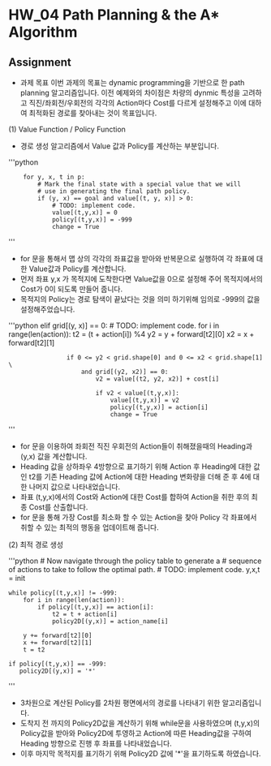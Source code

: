 # HW_04 Path Planning & the A* Algorithm

## Assignment

- 과제 목표
    이번 과제의 목표는 dynamic programming을 기반으로 한 path planning 알고리즘입니다.
    이전 예제와의 차이점은 차량의 dynmic 특성을 고려하고 직진/좌회전/우회전의 각각의 Action마다 Cost를 다르게 설정해주고 이에 대하여 최적화된 경로를 찾아내는 것이 목표입니다.

(1) Value Function / Policy Function
 
 - 경로 생성 알고리즘에서 Value 값과 Policy를 계산하는 부분입니다.


'''python

        for y, x, t in p:
            # Mark the final state with a special value that we will
            # use in generating the final path policy.
            if (y, x) == goal and value[(t, y, x)] > 0:
                # TODO: implement code.
                value[(t,y,x)] = 0
                policy[(t,y,x)] = -999
                change = True
'''
  

 - for 문을 통해서 맵 상의 각각의 좌표값을 받아와 반복문으로 실행하여 각 좌표에 대한 Value값과 Policy를 계산합니다.
 - 먼저 좌표 y,x 가 목적지에 도착한다면 Value값을 0으로 설정해 주어 목적지에서의 Cost가 0이 되도록 만들어 줍니다.
 - 목적지의 Policy는 경로 탐색이 끝났다는 것을 의미 하기위해 임의로 -999의 값을 설정해주었습니다.

'''python
            elif grid[(y, x)] == 0:
                # TODO: implement code.
                for i in range(len(action)):
                    t2 = (t + action[i]) %4
                    y2 = y + forward[t2][0]
                    x2 = x + forward[t2][1]
                    
                    if 0 <= y2 < grid.shape[0] and 0 <= x2 < grid.shape[1] \
                        and grid[(y2, x2)] == 0:
                            v2 = value[(t2, y2, x2)] + cost[i]
                            
                            if v2 < value[(t,y,x)]:
                                value[(t,y,x)] = v2
                                policy[(t,y,x)] = action[i]
                                change = True
'''

 - for 문을 이용하여 좌회전 직진 우회전의 Action들이 취해졌을때의 Heading과 (y,x) 값을 계산합니다.
 - Heading 값을 상하좌우 4방향으로 표기하기 위해 Action 후 Heading에 대한 값인 t2를 기존 Heading 값에 Action에 대한 Heading 변화량을 더해 준 후 4에 대한 나머지 값으로 나타내었습니다.
 - 좌표 (t,y,x)에서의 Cost와 Action에 대한 Cost를 합하여 Action을 취한 후의 최종 Cost를 산출합니다.
 - for 문을 통해 가장 Cost를 최소화 할 수 있는 Action을 찾아 Policy 각 좌표에서 취할 수 있는 최적의 행동을 업데이트해 줍니다.

(2) 최적 경로 생성

'''python
    # Now navigate through the policy table to generate a
    # sequence of actions to take to follow the optimal path.
    # TODO: implement code.
    y,x,t = init
    
    while policy[(t,y,x)] != -999:
        for i in range(len(action)):
            if policy[(t,y,x)] == action[i]:
                t2 = t + action[i]
                policy2D[(y,x)] = action_name[i]
        
        y += forward[t2][0]
        x += forward[t2][1]
        t = t2
        
    if policy[(t,y,x)] == -999:
       policy2D[(y,x)] = '*'
       
    
'''

 - 3차원으로 계산된 Policy를 2차원 평면에서의 경로를 나타내기 위한 알고리즘입니다.
 - 도착지 전 까지의 Policy2D값을 계산하기 위해 while문을 사용하였으며 (t,y,x)의 Policy값을 받아와 Policy2D에 투영하고 Action에 따른 Heading값을 구하여 Heading 방향으로 진행 후 좌표를 나타내었습니다.
 - 이후 마지막 목적지를 표기하기 위해 Policy2D 값에 '*'을 표기하도록 하였습니다.
